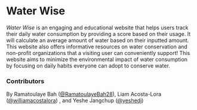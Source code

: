 # Water Wise

_Water Wise_ is an engaging and educational website that helps users track their daily water consumption by providing a score based on their usage. It will calculate an average amount of water based on their inputted amount. This website also offers informative resources on water conservation and non-profit organizations that a visiting user can conveniently support!
This website aims to minimize the environmental impact of water consumption by focusing on daily habits everyone can adopt to conserve water.

### Contributors
By Ramatoulaye Bah ([@RamatoulayeBah28](https://github.com/RamatoulayeBah28)), Liam Acosta-Lora ([@williamacostalora](https://github.com/williamacostalora)) , and Yeshe Jangchup ([@yeshedj](https://github.com/yeshedj))
